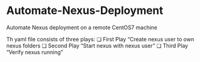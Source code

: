 # Automate-Nexus-Deployment

Automate Nexus deployment on a remote CentOS7 machine

Th yaml file consists of three plays:
❏ First Play “Create nexus user to own nexus folders
❏ Second Play “Start nexus with nexus user”
❏ Third Play “Verify nexus running”
